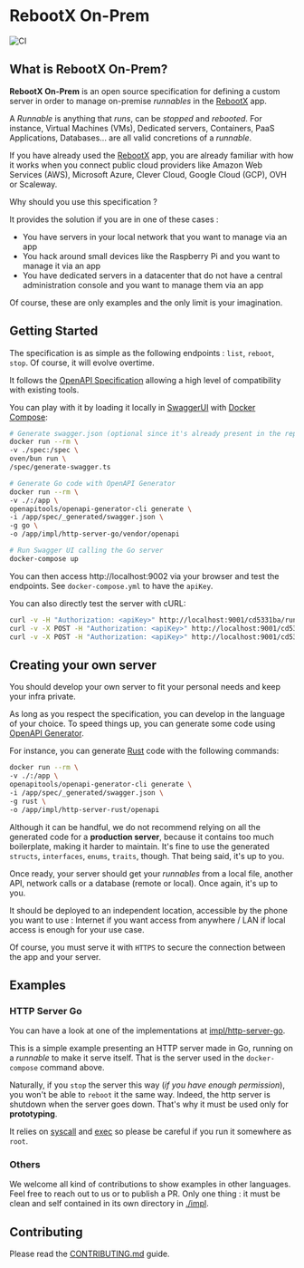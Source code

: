 # RebootX On-Prem

![CI](https://github.com/c100k/rebootx-on-prem/actions/workflows/quality.yml/badge.svg)

## What is RebootX On-Prem?

**RebootX On-Prem** is an open source specification for defining a custom server in order to manage on-premise _runnables_ in the [RebootX](https://c100k.eu/p/rebootx) app.

A _Runnable_ is anything that _runs_, can be _stopped_ and _rebooted_. For instance, Virtual Machines (VMs), Dedicated servers, Containers, PaaS Applications, Databases... are all valid concretions of a _runnable_.

If you have already used the [RebootX](https://c100k.eu/p/rebootx) app, you are already familiar with how it works when you connect public cloud providers like Amazon Web Services (AWS), Microsoft Azure, Clever Cloud, Google Cloud (GCP), OVH or Scaleway.

Why should you use this specification ?

It provides the solution if you are in one of these cases :

- You have servers in your local network that you want to manage via an app
- You hack around small devices like the Raspberry Pi and you want to manage it via an app
- You have dedicated servers in a datacenter that do not have a central administration console and you want to manage them via an app

Of course, these are only examples and the only limit is your imagination.

## Getting Started

The specification is as simple as the following endpoints : `list`, `reboot`, `stop`. Of course, it will evolve overtime.

It follows the [OpenAPI Specification](https://swagger.io/specification) allowing a high level of compatibility with existing tools.

You can play with it by loading it locally in [SwaggerUI](https://swagger.io/tools/swagger-ui) with [Docker Compose](https://docs.docker.com/compose):

```sh
# Generate swagger.json (optional since it's already present in the repository)
docker run --rm \
-v ./spec:/spec \
oven/bun run \
/spec/generate-swagger.ts

# Generate Go code with OpenAPI Generator
docker run --rm \
-v ./:/app \
openapitools/openapi-generator-cli generate \
-i /app/spec/_generated/swagger.json \
-g go \
-o /app/impl/http-server-go/vendor/openapi

# Run Swagger UI calling the Go server
docker-compose up
```

You can then access http://localhost:9002 via your browser and test the endpoints. See `docker-compose.yml` to have the `apiKey`.

You can also directly test the server with cURL:

```sh
curl -v -H "Authorization: <apiKey>" http://localhost:9001/cd5331ba/runnables
curl -v -X POST -H "Authorization: <apiKey>" http://localhost:9001/cd5331ba/runnables/reboot/self
curl -v -X POST -H "Authorization: <apiKey>" http://localhost:9001/cd5331ba/runnables/stop/self
```

## Creating your own server

You should develop your own server to fit your personal needs and keep your infra private.

As long as you respect the specification, you can develop in the language of your choice. To speed things up, you can generate some code using [OpenAPI Generator](https://github.com/OpenAPITools/openapi-generator).

For instance, you can generate [Rust](https://www.rust-lang.org) code with the following commands:

```sh
docker run --rm \
-v ./:/app \
openapitools/openapi-generator-cli generate \
-i /app/spec/_generated/swagger.json \
-g rust \
-o /app/impl/http-server-rust/openapi
```

Although it can be handful, we do not recommend relying on all the generated code for a **production server**, because it contains too much boilerplate, making it harder to maintain. It's fine to use the generated `structs`, `interfaces`, `enums`, `traits`, though. That being said, it's up to you.

Once ready, your server should get your _runnables_ from a local file, another API, network calls or a database (remote or local). Once again, it's up to you.

It should be deployed to an independent location, accessible by the phone you want to use : Internet if you want access from anywhere / LAN if local access is enough for your use case.

Of course, you must serve it with `HTTPS` to secure the connection between the app and your server.

## Examples

### HTTP Server Go

You can have a look at one of the implementations at [impl/http-server-go](./impl/http-server-go).

This is a simple example presenting an HTTP server made in Go, running on a _runnable_ to make it serve itself. That is the server used in the `docker-compose` command above.

Naturally, if you `stop` the server this way (_if you have enough permission_), you won't be able to `reboot` it the same way. Indeed, the http server is shutdown when the server goes down. That's why it must be used only for **prototyping**.

It relies on [syscall](https://pkg.go.dev/syscall) and [exec](https://pkg.go.dev/os/exec) so please be careful if you run it somewhere as `root`.

### Others

We welcome all kind of contributions to show examples in other languages. Feel free to reach out to us or to publish a PR. Only one thing : it must be clean and self contained in its own directory in [./impl](./impl).

## Contributing

Please read the [CONTRIBUTING.md](./CONTRIBUTING.md) guide.
